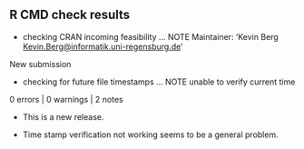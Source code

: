 ## R CMD check results

* checking CRAN incoming feasibility ... NOTE
Maintainer: ‘Kevin Berg <Kevin.Berg@informatik.uni-regensburg.de>’

New submission
* checking for future file timestamps ... NOTE
unable to verify current time

0 errors | 0 warnings | 2 notes

* This is a new release.

* Time stamp verification not working seems to be a general problem. 
